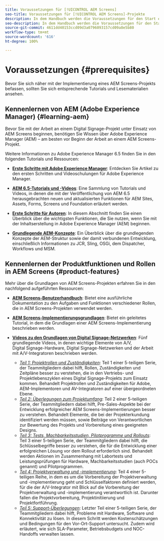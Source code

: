 ```yaml
---
title: Voraussetzungen für [!UICONTROL AEM Screens]
seo-title: Voraussetzungen für [!UICONTROL AEM Screens]-Projekte
description: In dem Handbuch werden die Voraussetzungen für den Start eines AEM Screens-Projekts beschrieben.
seo-description: In dem Handbuch werden die Voraussetzungen für den Start eines AEM Screens-Projekts beschrieben.
source-git-commit: 4611dd40153ccd09d3a0796093157cd09a8e5b80
workflow-type: tm+mt
source-wordcount: '616'
ht-degree: 100%

---
```



# Voraussetzungen {#prerequisites}

Bevor Sie sich näher mit der Implementierung eines AEM Screens-Projekts befassen, sollten Sie sich entsprechende Tutorials und Lesematerialien ansehen.

## Kennenlernen von AEM (Adobe Experience Manager) {#learning-aem}

Bevor Sie mit der Arbeit an einem Digital Signage-Projekt unter Einsatz von AEM Screens beginnen, benötigen Sie Wissen über Adobe Experience Manager (AEM) – am besten vor Beginn der Arbeit an einem AEM Screens-Projekt.

Weitere Informationen zu Adobe Experience Manager 6.5 finden Sie in den folgenden Tutorials und Ressourcen:

* **[Erste Schritte mit Adobe Experience Manager](https://helpx.adobe.com/experience-manager/get-started.html)**: Entdecken Sie Artikel zu den ersten Schritten und Videoschulungen für Adobe Experience Manager.

* **[AEM 6.5-Tutorials und -Videos](https://helpx.adobe.com/experience-manager/kt/index/aem-6-5-videos.html)**: Eine Sammlung von Tutorials und Videos, in denen die mit der Veröffentlichung von AEM 6.5 herausgebrachten neuen und aktualisierten Funktionen für AEM Sites, Assets, Forms, Screens und Foundation erläutert werden.

* **[Erste Schritte für Autoren](https://helpx.adobe.com/experience-manager/6-5/sites/authoring/using/first-steps.html)**: In diesem Abschnitt finden Sie einen Überblick über die wichtigsten Funktionen, die Sie nutzen, wenn Sie mit der Inhaltserstellung in Adobe Experience Manager (AEM) beginnen.

* **[Grundlegende AEM-Konzepte](https://helpx.adobe.com/experience-manager/6-5/sites/developing/using/the-basics.html)**: Ein Überblick über die grundlegenden Konzepte der AEM-Struktur sowie der damit verbundenen Entwicklung, einschließlich Informationen zu JCR, Sling, OSGi, dem Dispatcher, Workflows und MSM.

## Kennenlernen der Produktfunktionen und Rollen in AEM Screens {#product-features}

Mehr über die Grundlagen von AEM Screens-Projekten erfahren Sie in den nachfolgend aufgeführten Ressourcen:

* **[AEM Screens-Benutzerhandbuch](https://helpx.adobe.com/experience-manager/6-5/screens/user-guide.html)**: Bietet eine ausführliche Dokumentation zu den Aufgaben und Funktionen verschiedener Rollen, die in AEM Screens-Projekten verwendet werden.

* **[AEM Screens-Implementierungsgrundlagen](https://experienceleague.adobe.com/?launch=AEM-7a#recommended/solutions/experience-manager)**: Bietet ein geleitetes Tutorial, in dem die Grundlagen einer AEM Screens-Implementierung beschrieben werden.

* **[Videos zu den Grundlagen von Digital Signage-Netzwerken](https://helpx.adobe.com/experience-manager/6-5/screens/user-guide.html?topic=/experience-manager/6-5/screens/morehelp/digital-signage-networks-basics.ug.js)**: Fünf grundlegende Videos, in denen wichtige Elemente von A/V, Digital Signage-Hardware, Digital Signage-Netzwerken und der Arbeit mit A/V-Integratoren beschrieben werden.
   * *[Teil 1: Projektrollen und Zuständigkeiten](https://helpx.adobe.com/experience-manager/6-5/screens/using/project-roles-responsibilities.html)*: Teil 1 einer 5-teiligen Serie, der Teammitgliedern dabei hilft, Rollen, Zuständigkeiten und Zeitpläne besser zu verstehen, die in den Vertriebs- und Projektlebenszyklen eines Digital Signage-Projekts zum Einsatz kommen. Behandelt Projektrollen und Zuständigkeiten für Adobe, AEM-Implementoren und AV-Integratoren auf einer übergeordneten Ebene.
   * *[Teil 2: Überlegungen zum Projektumfang](https://helpx.adobe.com/experience-manager/6-5/screens/using/project-considerations.html)*: Teil 2 einer 5-teiligen Serie, der Teammitgliedern dabei hilft, Pre-Sales-Aspekte bei der Entwicklung erfolgreicher AEM Screens-Implementierungen besser zu verstehen. Behandelt Elemente, die bei der Projekterkundung identifiziert werden müssen, sowie Beiträge von Verantwortlichen zur Bewertung des Projekts und Vorbereitung eines geeigneten Designs.
   * *[Teil 3: Tests, Machbarkeitsstudien, Pilotprogramme und Rollouts](https://helpx.adobe.com/experience-manager/6-5/screens/using/testing-pocs-pilots-rollouts.html)*: Teil 3 einer 5-teiligen Serie, der Teammitgliedern dabei hilft, die Schlüsselbegriffe besser zu verstehen, die für die Entwicklung einer erfolgreichen Lösung vor dem Rollout erforderlich sind. Behandelt werden Aktionen im Zusammenhang mit Labortests und Leistungsprüfungen für Hardware, Machbarkeitsstudien (auch POCs genannt) und Pilotprogrammen.
   * *[Teil 4: Projektverwaltung und -implementierung](https://helpx.adobe.com/experience-manager/6-5/screens/using/project-management-and-deployment.html)*: Teil 4 einer 5-teiligen Reihe, in dem es um die Vorbereitung der Projektverwaltung und -implementierung geht und Schlüsselfaktoren definiert werden, für die der A/V-Integrator mit Blick auf die Vorbereitung der Projektverwaltung und -implementierung verantwortlich ist. Darunter fallen die Projektvorbereitung, Projektinitiierung und Projektfortführung.
   * *[Teil 5: Support-Überlegungen](https://helpx.adobe.com/experience-manager/6-5/screens/using/support-considerations.html)*: Letzter Teil einer 5-teiligen Serie, der Teammitgliedern dabei hilft, Probleme mit Hardware, Software und Konnektivität zu lösen. In diesem Schritt werden Kostenschätzungen und Bedingungen für den Vor-Ort-Support untersucht. Zudem wird erläutert, wie sich SLA-Parameter, Betriebsbudgets und NOC-Handoffs verwalten lassen.
